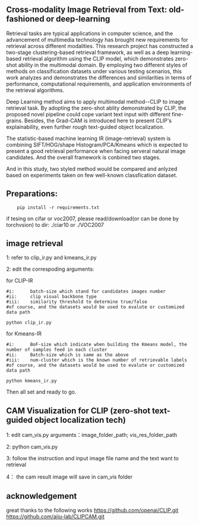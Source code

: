 #####
Cross-modality Image Retrieval from Text: old-fashioned or deep-learning
-------------------------------------------------------------------------

Retrieval tasks are typical applications in computer science, and the advancement of multimedia technology has brought new requirements for retrieval across different modalities. 
This research project has constructed a two-stage clustering-based retrieval framework, as well as a deep learning-based retrieval algorithm using the CLIP model, 
which demonstrates zero-shot ability in the multimodal domain. By employing two different styles of methods on classification datasets under various testing scenarios, 
this work analyzes and demonstrates the differences and similarities in terms of performance, computational requirements, and application environments of the retrieval algorithms.

Deep Learning method aims to apply multimodal method--CLIP to image retrieval task.
By adopting the zero-shot ablity demonstrated by CLIP, the proposed novel pipeline could
cope variant text input with different fine-grains. Besides, the Grad-CAM is introduced
here to present CLIP's explainability, even further rough text-guided object localization.

The statistic-based machine learning IR (image-retrieval) system
is combining SIFT/HOG/shape Histogram/PCA/Kmeans which is expected to present a good 
retrieval performance when facing serveral natural image candidates. And the overall framework is conbined two stages.

And in this study, two styled method would be compared and anlyzed based on experiments taken
on few well-known classfication dataset.
#####




Preparations:
--------------

        pip install -r requirements.txt

if tesing on cifar or voc2007, please read/download(or can be done by torchvsion) to dir: ./ciar10 or ./VOC2007




image retrieval
-----------------


1: refer to clip_ir.py and kmeans_ir.py

2: edit the correspoding arguments:

for CLIP-IR

    #i:      batch-size which stand for candidates images number
    #ii:     clip visual backbone type
    #iii:    similarity threshold to determine true/false
    #of course, and the datasets would be used to evalute or customized data path
    
    python clip_ir.py
    
for Kmeans-IR

    #i:      BoF-size which indicate when building the Kmeans model, the number of samples feed in each cluster
    #ii:     Batch-size which is same as the above 
    #iii:    num-cluster which is the known number of retrievable labels
    #of course, and the datasets would be used to evalute or customized data path
    
    python kmeans_ir.py
    
Then all set and ready to go.




CAM Visualization for CLIP
(zero-shot text-guided object localization tech)
-------------------------------------------------

1: edit cam_vis.py arguments：image_folder_path;               vis_res_folder_path

2: python cam_vis.py

3: follow the instruction and input image file name and the text want to retrieval

4： the cam result image will save in cam_vis folder



acknowledgement
---------------------------------
great thanks to the following works
https://github.com/openai/CLIP.git
https://github.com/aiiu-lab/CLIPCAM.git
